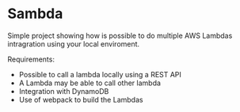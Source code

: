 # Sambda

Simple project showing how is possible to do multiple AWS Lambdas intragration using your local enviroment.

Requirements:
* Possible to call a lambda locally using a REST API
* A Lambda may be able to call other lambda 
* Integration with DynamoDB 
* Use of webpack to build the Lambdas 

